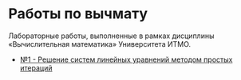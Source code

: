 # Работы по вычмату
Лабораторные работы, выполненные в рамках дисциплины «Вычислительная математика» Университета ИТМО.

- [№1 - Решение систем линейных уравнений методом простых итераций](/lab1)

